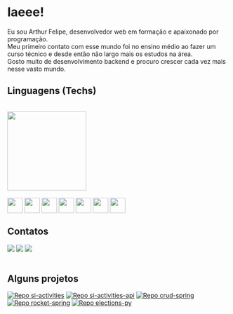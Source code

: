# Iaeee!
Eu sou Arthur Felipe, desenvolvedor web em formação e apaixonado por programação. <br>
Meu primeiro contato com esse mundo foi no ensino médio ao fazer um curso técnico e desde então não largo mais os estudos na área. <br>
Gosto muito de desenvolvimento backend e procuro crescer cada vez mais nesse vasto mundo.

## Linguagens (Techs)
<br>
<div>
  <a href="https://github.com/arthurfaraujo/">
    <img height="180em" src="https://github-readme-stats.vercel.app/api/top-langs/?username=arthurfaraujo&layout=compact&langs_count=16&card_width=400&theme=holi"></img>
  </a>
</div>
<br>
<div style="display: inline-block">
  <img align="center" width="35" src="https://cdn.jsdelivr.net/gh/devicons/devicon/icons/python/python-original.svg" />
  <img align="center" width="35" src="https://cdn.jsdelivr.net/gh/devicons/devicon/icons/javascript/javascript-original.svg" />
  <img align="center" width="35" src="https://cdn.jsdelivr.net/gh/devicons/devicon/icons/typescript/typescript-plain.svg" />
  <img align="center" width="35" src="https://cdn.jsdelivr.net/gh/devicons/devicon/icons/react/react-original.svg" />
  <img align="center" width="35" src="https://cdn.jsdelivr.net/gh/devicons/devicon/icons/java/java-original.svg" />
  <img align="center" width="35" src="https://cdn.jsdelivr.net/gh/devicons/devicon/icons/html5/html5-original.svg" />
  <img align="center" width="35" src="https://cdn.jsdelivr.net/gh/devicons/devicon/icons/css3/css3-original.svg" />
</div>

## Contatos

<div>
  <a href="https://www.linkedin.com/in/arthfelaraujo"><img src="https://img.shields.io/badge/LinkedIn-0077B5?style=for-the-badge&logo=linkedin&logoColor=white"></img></a>
  <a href="https://www.instagram.com/artufp/"><img src="https://img.shields.io/badge/Instagram-E4405F?style=for-the-badge&logo=instagram&logoColor=white"></img></a>
  <a href="mailto:arthurfelipe5567@gmail.com"><img src="https://img.shields.io/badge/Gmail-D14836?style=for-the-badge&logo=gmail&logoColor=white"></img></a>
</div>
<br>

## Alguns projetos
[![Repo si-activities](https://github-readme-stats.vercel.app/api/pin/?username=arthurfaraujo&repo=si-activities&theme=holi)](https://github.com/arthurfaraujo/si-activities)
[![Repo si-activities-api](https://github-readme-stats.vercel.app/api/pin/?username=arthurfaraujo&repo=si-activities-api&theme=holi)](https://github.com/arthurfaraujo/si-activities-api)
[![Repo crud-spring](https://github-readme-stats.vercel.app/api/pin/?username=arthurfaraujo&repo=crud-spring&theme=holi)](https://github.com/arthurfaraujo/crud-spring)
[![Repo rocket-spring](https://github-readme-stats.vercel.app/api/pin/?username=arthurfaraujo&repo=rocket-spring&theme=holi)](https://github.com/arthurfaraujo/rocket-spring)
[![Repo elections-py](https://github-readme-stats.vercel.app/api/pin/?username=arthurfaraujo&repo=elections-py&theme=holi)](https://github.com/arthurfaraujo/elections-py)


